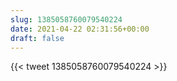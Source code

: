 ```yaml
---
slug: 1385058760079540224
date: 2021-04-22 02:31:56+00:00
draft: false
---
```


{{< tweet 1385058760079540224 >}}
